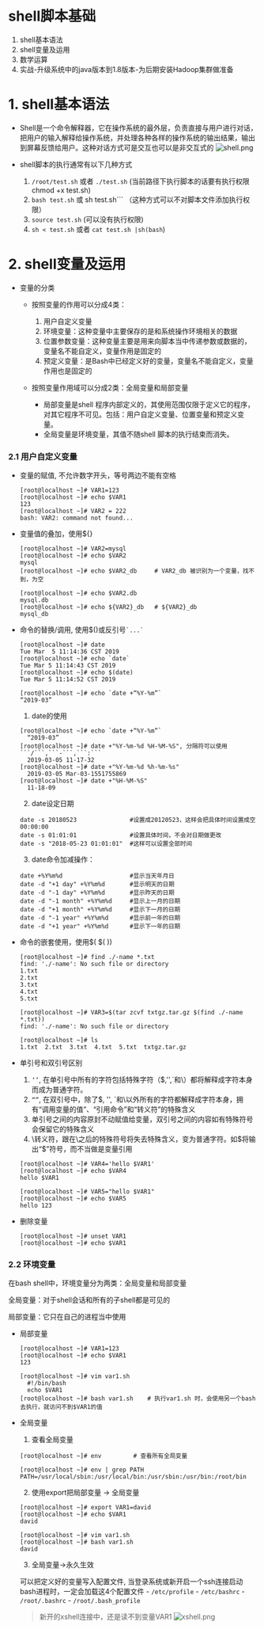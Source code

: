# shell脚本基础
1. shell基本语法
2. shell变量及运用
3. 数学运算
4. 实战-升级系统中的java版本到1.8版本-为后期安装Hadoop集群做准备

# 1. shell基本语法
- Shell是一个命令解释器，它在操作系统的最外层，负责直接与用户进行对话，把用户的输入解释给操作系统，并处理各种各样的操作系统的输出结果，输出到屏幕反馈给用户。这种对话方式可是交互也可以是非交互式的
  ![shell.png](https://i.loli.net/2019/03/05/5c7de3e1b7e32.png)
  
- shell脚本的执行通常有以下几种方式
  1. ```/root/test.sh```  或者 ```./test.sh``` (当前路径下执行脚本的话要有执行权限chmod +x test.sh) 
  2. ```bash test.sh``` 或 sh test.sh```  （这种方式可以不对脚本文件添加执行权限）
  3. ```source test.sh``` (可以没有执行权限)
  4. ```sh < test.sh``` 或者 ```cat test.sh |sh(bash```)

# 2. shell变量及运用

- 变量的分类

  - 按照变量的作用可以分成4类：
    1. 用户自定义变量 
    2. 环境变量：这种变量中主要保存的是和系统操作环境相关的数据
    3. 位置参数变量：这种变量主要是用来向脚本当中传递参数或数据的，变量名不能自定义，变量作用是固定的
    4. 预定义变量：是Bash中已经定义好的变量，变量名不能自定义，变量作用也是固定的

  - 按照变量作用域可以分成2类：全局变量和局部变量

    - 局部变量是shell 程序内部定义的，其使用范围仅限于定义它的程序，对其它程序不可见。包括：用户自定义变量、位置变量和预定义变量。
    - 全局变量是环境变量，其值不随shell 脚本的执行结束而消失。
### 2.1 用户自定义变量 

- 变量的赋值, 不允许数字开头，等号两边不能有空格
  ```
  [root@localhost ~]# VAR1=123
  [root@localhost ~]# echo $VAR1 
  123
  [root@localhost ~]# VAR2 = 222
  bash: VAR2: command not found...
  ```
- 变量值的叠加，使用${}
  ```
  [root@localhost ~]# VAR2=mysql
  [root@localhost ~]# echo $VAR2
  mysql
  [root@localhost ~]# echo $VAR2_db     # VAR2_db 被识别为一个变量，找不到，为空

  [root@localhost ~]# echo $VAR2.db
  mysql.db
  [root@localhost ~]# echo ${VAR2}_db   # ${VAR2}_db
  mysql_db
  ```
- 命令的替换/调用, 使用$()或反引号``` `...` ```
  ```
  [root@localhost ~]# date
  Tue Mar  5 11:14:36 CST 2019
  [root@localhost ~]# echo `date`
  Tue Mar 5 11:14:43 CST 2019
  [root@localhost ~]# echo $(date)
  Tue Mar 5 11:14:52 CST 2019

  [root@localhost ~]# echo `date +“%Y-%m”`
  “2019-03”
  ```
  1. date的使用
    ```
    [root@localhost ~]# echo `date +“%Y-%m”`  
      “2019-03”
    [root@localhost ~]# date +"%Y-%m-%d %H-%M-%S", 分隔符可以使用```/```,```-```,```:```  
      2019-03-05 11-17-32
    [root@localhost ~]# date +"%Y-%m-%d %h-%m-%s"  
      2019-03-05 Mar-03-1551755869
    [root@localhost ~]# date +"%H-%M-%S"  
      11-18-09
    ```
  2. date设定日期
    ```
    date -s 20180523               #设置成20120523，这样会把具体时间设置成空00:00:00
    date -s 01:01:01               #设置具体时间，不会对日期做更改
    date -s "2018-05-23 01:01:01"  #这样可以设置全部时间
    ```
  3. date命令加减操作：
    ```
    date +%Y%m%d                   #显示当天年月日
    date -d "+1 day" +%Y%m%d       #显示明天的日期
    date -d "-1 day" +%Y%m%d       #显示昨天的日期
    date -d "-1 month" +%Y%m%d     #显示上一月的日期
    date -d "+1 month" +%Y%m%d     #显示下一月的日期
    date -d "-1 year" +%Y%m%d      #显示前一年的日期
    date -d "+1 year" +%Y%m%d      #显示下一年的日期
    ```
- 命令的嵌套使用，使用$( $( ))
  ```
  [root@localhost ~]# find ./-name *.txt
  find: './-name': No such file or directory
  1.txt
  2.txt
  3.txt
  4.txt
  5.txt

  [root@localhost ~]# VAR3=$(tar zcvf txtgz.tar.gz $(find ./-name *.txt))
  find: './-name': No such file or directory
  
  [root@localhost ~]# ls
  1.txt  2.txt  3.txt  4.txt  5.txt  txtgz.tar.gz
  ```
- 单引号和双引号区别
  1. ```‘’```,	在单引号中所有的字符包括特殊字符（$,'',`和\）都将解释成字符本身而成为普通字符。
  2. ```“”```,	在双引号中，除了$, '', `和\以外所有的字符都解释成字符本身，拥有“调用变量的值”、“引用命令”和“转义符”的特殊含义
  3. 单引号之间的内容原封不动赋值给变量，双引号之间的内容如有特殊符号会保留它的特殊含义
  4. \转义符，跟在\之后的特殊符号将失去特殊含义，变为普通字符。如\$将输出“$”符号，而不当做是变量引用
  
  ```
  [root@localhost ~]# VAR4='hello $VAR1'
  [root@localhost ~]# echo $VAR4
  hello $VAR1
  
  [root@localhost ~]# VAR5="hello $VAR1"
  [root@localhost ~]# echo $VAR5
  hello 123
  ```

- 删除变量
  ```
  [root@localhost ~]# unset VAR1
  [root@localhost ~]# echo $VAR1

  ```

### 2.2 环境变量
在bash shell中，环境变量分为两类：全局变量和局部变量

全局变量：对于shell会话和所有的子shell都是可见的

局部变量：它只在自己的进程当中使用

- 局部变量
  ```
  [root@localhost ~]# VAR1=123
  [root@localhost ~]# echo $VAR1
  123
  
  [root@localhost ~]# vim var1.sh
    #!/bin/bash
    echo $VAR1
  [root@localhost ~]# bash var1.sh    # 执行var1.sh 时，会使用另一个bash去执行，就访问不到$VAR1的值

  ```

- 全局变量
  1. 查看全局变量
    ```
    [root@localhost ~]# env         # 查看所有全局变量

    [root@localhost ~]# env | grep PATH
    PATH=/usr/local/sbin:/usr/local/bin:/usr/sbin:/usr/bin:/root/bin
    ```
  2. 使用export把局部变量 -> 全局变量
    ```
    [root@localhost ~]# export VAR1=david
    [root@localhost ~]# echo $VAR1
    david
    
    [root@localhost ~]# vim var1.sh 
    [root@localhost ~]# bash var1.sh 
    david
    ```
  3. 全局变量->永久生效
  
    可以把定义好的变量写入配置文件, 当登录系统或新开启一个ssh连接启动bash进程时，一定会加载这4个配置文件
      -  ```/etc/profile```
      -  ```/etc/bashrc```
      -  ```/root/.bashrc```
      -  ```/root/.bash_profile```
    
    > 新开的xshell连接中，还是读不到变量VAR1
    > ![xshell.png](https://i.loli.net/2019/03/05/5c7e03a9b1f53.png)
    > 

    
    ```
    
    ```
    
    
    
    
    
    
    
    
